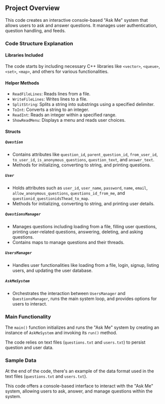 ## Project Overview

This code creates an interactive console-based "Ask Me" system that allows users to ask and answer questions. It manages user authentication, question handling, and feeds.

### Code Structure Explanation

#### Libraries Included
The code starts by including necessary C++ libraries like `<vector>`, `<queue>`, `<set>`, `<map>`, and others for various functionalities.

#### Helper Methods
- `ReadFileLines`: Reads lines from a file.
- `WriteFileLines`: Writes lines to a file.
- `SplitString`: Splits a string into substrings using a specified delimiter.
- `ToInt`: Converts a string to an integer.
- `ReadInt`: Reads an integer within a specified range.
- `ShowReadMenu`: Displays a menu and reads user choices.

#### Structs

##### `Question`
- Contains attributes like `question_id`, `parent_question_id`, `from_user_id`, `to_user_id`, `is_anonymous_questions`, `question_text`, and `answer_text`.
- Methods for initializing, converting to string, and printing questions.

##### `User`
- Holds attributes such as `user_id`, `user_name`, `password`, `name`, `email`, `allow_anonymous_questions`, `questions_id_from_me`, and `questionid_questionidsThead_to_map`.
- Methods for initializing, converting to string, and printing user details.

##### `QuestionsManager`
- Manages questions including loading from a file, filling user questions, printing user-related questions, answering, deleting, and asking questions.
- Contains maps to manage questions and their threads.

##### `UsersManager`
- Handles user functionalities like loading from a file, login, signup, listing users, and updating the user database.

##### `AskMeSystem`
- Orchestrates the interaction between `UsersManager` and `QuestionsManager`, runs the main system loop, and provides options for users to interact.

### Main Functionality
The `main()` function initializes and runs the "Ask Me" system by creating an instance of `AskMeSystem` and invoking its `run()` method.

The code relies on text files (`questions.txt` and `users.txt`) to persist question and user data.

### Sample Data
At the end of the code, there's an example of the data format used in the text files (`questions.txt` and `users.txt`).

This code offers a console-based interface to interact with the "Ask Me" system, allowing users to ask, answer, and manage questions within the system.
